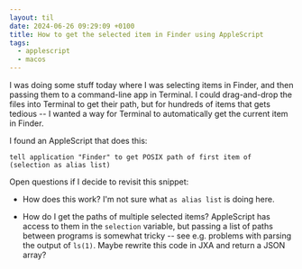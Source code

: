 ```yaml
---
layout: til
date: 2024-06-26 09:29:09 +0100
title: How to get the selected item in Finder using AppleScript
tags:
  - applescript
  - macos
---
```

I was doing some stuff today where I was selecting items in Finder, and then passing them to a command-line app in Terminal.
I could drag-and-drop the files into Terminal to get their path, but for hundreds of items that gets tedious -- I wanted a way for Terminal to automatically get the current item in Finder.

I found an AppleScript that does this:

```applescript
tell application "Finder" to get POSIX path of first item of (selection as alias list)
```

Open questions if I decide to revisit this snippet:

*   How does this work?
    I'm not sure what `as alias list` is doing here.

*   How do I get the paths of multiple selected items?
    AppleScript has access to them in the `selection` variable, but passing a list of paths between programs is somewhat tricky -- see e.g. problems with parsing the output of `ls(1)`.
    Maybe rewrite this code in JXA and return a JSON array?
